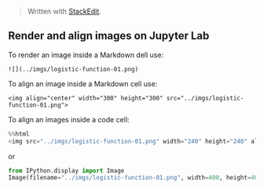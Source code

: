 
> Written with [StackEdit](https://stackedit.io/).

## Render and align images on Jupyter Lab

To render an image inside a Markdown dell use:

```
![](../imgs/logistic-function-01.png)
```

To align an image inside a Markdown cell use:

```
<img align="center" width="300" height="300" src="../imgs/logistic-function-01.png">
```
To align an images inside a code cell:

```python
%%html
<img src="../imgs/logistic-function-01.png" width="240" height="240" align="center"/>
```

or 

```python
from IPython.display import Image
Image(filename="../imgs/logistic-function-01.png", width=400, height=400)
```
<!--stackedit_data:
eyJoaXN0b3J5IjpbLTEyMjc0OTI2NjldfQ==
-->